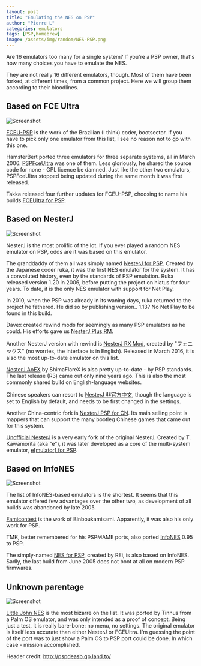 ```yaml
---
layout: post
title: "Emulating the NES on PSP"
author: "Pierre L"
categories: emulators
tags: [PSP,homebrew]
image: /assets/img/random/NES-PSP.png
---
```


Are 16 emulators too many for a single system? If you're a PSP owner, that's how many choices you have to emulate the NES.

They are not really 16 different emulators, though. Most of them have been forked, at different times, from a common project. Here we will group them according to their bloodlines. 

## Based on FCE Ultra

![Screenshot](https://github.com/PSP-Archive/PSP-Archive.github.io/raw/gh-pages/assets/img/icon0/FCEUltra.PNG)

[FCEU-PSP](https://archive.org/details/fceu-psp.7z) is the work of the Brazilian (I think) coder, bootsector. If you have to pick only one emulator from this list, I see no reason not to go with this one. 

HamsterBert ported three emulators for three separate systems, all in March 2006. [PSPFceUltra](https://archive.org/details/pspfceultra_rls_2.7z) was one of them. Less gloriously, he shared the source code for none - GPL licence be damned. Just like the other two emulators, PSPFceUltra stopped being updated during the same month it was first released.

Takka released four further updates for FCEU-PSP, choosing to name his builds [FCEUltra for PSP](https://archive.org/details/fceultra-j.-7z).

## Based on NesterJ

![Screenshot](https://github.com/PSP-Archive/PSP-Archive.github.io/raw/gh-pages/assets/img/icon0/NesterJ_icon01_tg.png)

NesterJ is the most prolific of the lot. If you ever played a random NES emulator on PSP, odds are it was based on this emulator.

The granddaddy of them all was simply named [NesterJ for PSP](https://archive.org/details/nester-j-v-1-20beta-2.7z). Created by the Japanese coder ruka, it was the first NES emulator for the system. It has a convoluted history, even by the standards of PSP emulation. Ruka released version 1.20 in 2006, before putting the project on hiatus for four years. To date, it is the only NES emulator with support for Net Play. 

In 2010, when the PSP was already in its waning days, ruka returned to the project he fathered. He did so by publishing version.. 1.13? No Net Play to be found in this build. 

Davex created rewind mods for seemingly as many PSP emulators as he could. His efforts gave us [NesterJ Plus RM](https://archive.org/details/nester-p.-7z_202106).

Another NesterJ version with rewind is [NesterJ RX Mod](https://archive.org/details/nester-j-112-rx-mod-20160324.7z), created by "フェニックス" (no worries, the interface is in English). Released in March 2016, it is also the most up-to-date emulator on this list.

[NesterJ AoEX](https://archive.org/details/nintendo-nester-j-ao-ex-r-3.7z) by ShimaFlareX is also pretty up-to-date - by PSP standards. The last release (R3) came out only nine years ago. This is also the most commonly shared build on English-language websites.

Chinese speakers can resort to [NesterJ 非官方中文](https://archive.org/details/nester-p.-7z), though the language is set to English by default, and needs to be first changed in the settings.

Another China-centric fork is [NesterJ PSP for CN](https://archive.org/details/nester-j-0.3cn.-7z). Its main selling point is mappers that can support the many bootleg Chinese games that came out for this system.

[Unofficial NesterJ](https://archive.org/details/uo_nj2.7z) is a very early fork of the original NesterJ. Created by T. Kawamorita (aka "e"), it was later developed as a core of the multi-system emulator, [e[mulator] for PSP](https://archive.org/details/emulator_082f.7z).

## Based on InfoNES

![Screenshot](https://github.com/PSP-Archive/PSP-Archive.github.io/raw/gh-pages/assets/img/icon0/NES_icon01_tg.png)

The list of InfoNES-based emulators is the shortest. It seems that this emulator offered few advantages over the other two, as development of all builds was abandoned by late 2005.

[Famicontest](https://archive.org/details/famicontest031.7z) is the work of Binboukamisami. Apparently, it was also his only work for PSP. 

TMK, better remembered for his PSPMAME ports, also ported [InfoNES](https://archive.org/details/info-nes-r-03.7z) 0.95 to PSP.

The simply-named [NES for PSP](https://archive.org/details/nes-05.7z), created by REi, is also based on InfoNES. Sadly, the last build from June 2005 does not boot at all on modern PSP firmwares.

## Unknown parentage

![Screenshot](https://github.com/PSP-Archive/PSP-Archive.github.io/raw/gh-pages/assets/img/icon0/icon0_missing.png)

[Little John NES](https://archive.org/details/lj-nes-psp.7z) is the most bizarre on the list. It was ported by Tinnus from a Palm OS emulator, and was only intended as a proof of concept. Being just a test, it is really bare-bone: no menu, no settings. The original emulator is itself less accurate than either NesterJ or FCEUltra. I'm guessing the point of the port was to just show a Palm OS to PSP port could be done. In which case - mission accomplished.

Header credit: http://pspdeasb.qp.land.to/